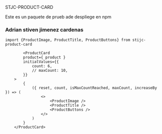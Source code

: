 STJC-PRODUCT-CARD

Este es un paquete de prueb ade despliege en npm

### Adrian stiven jimenez cardenas

```
import {ProductImage, ProductTitle, ProductButtons} from stijc-product-card
```

```
        <ProductCard
        product={ product }
        initialValues={{
            count: 6,
            // maxCount: 10,
        }}
    >
        {
            ({ reset, count, isMaxCountReached, maxCount, increaseBy  }) => (
                <>
                    <ProductImage />
                    <ProductTitle />
                    <ProductButtons />
                </>
            )
        }
    </ProductCard>
```

